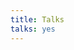 ```yaml
---
title: Talks
talks: yes
---
```


<script async class="speakerdeck-embed" data-id="6ed0688c2aec4c19ab610bfb87432219" data-ratio="1.33333333333333" src="//speakerdeck.com/assets/embed.js"></script>

<script async class="speakerdeck-embed" data-id="e7baf49b121c44508f27d91a8341c576" data-ratio="1.33333333333333" src="//speakerdeck.com/assets/embed.js"></script>

<script async class="speakerdeck-embed" data-id="aa412a9d11cc4ab7ae63625eff272fa5" data-ratio="1.33333333333333" src="//speakerdeck.com/assets/embed.js"></script>

<script async class="speakerdeck-embed" data-id="7d2c080eb4c84ab4a308d3bcc2d09cd5" data-ratio="1.33333333333333" src="//speakerdeck.com/assets/embed.js"></script>
